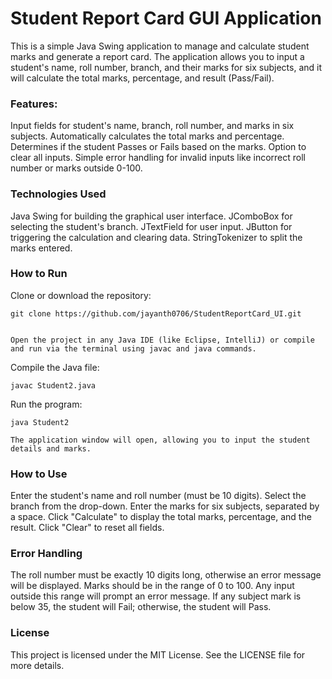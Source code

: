 # Student Report Card GUI Application
This is a simple Java Swing application to manage and calculate student marks and generate a report card. The application allows you to input a student's name, roll number, branch, and their marks for six subjects, and it will calculate the total marks, percentage, and result (Pass/Fail).

### Features:
Input fields for student's name, branch, roll number, and marks in six subjects.
Automatically calculates the total marks and percentage.
Determines if the student Passes or Fails based on the marks.
Option to clear all inputs.
Simple error handling for invalid inputs like incorrect roll number or marks outside 0-100.

### Technologies Used
Java Swing for building the graphical user interface.
JComboBox for selecting the student's branch.
JTextField for user input.
JButton for triggering the calculation and clearing data.
StringTokenizer to split the marks entered.

### How to Run

Clone or download the repository:

    git clone https://github.com/jayanth0706/StudentReportCard_UI.git


    Open the project in any Java IDE (like Eclipse, IntelliJ) or compile and run via the terminal using javac and java commands.


Compile the Java file:

    javac Student2.java

Run the program:

    java Student2

    The application window will open, allowing you to input the student details and marks.

### How to Use
Enter the student's name and roll number (must be 10 digits).
Select the branch from the drop-down.
Enter the marks for six subjects, separated by a space.
Click "Calculate" to display the total marks, percentage, and the result.
Click "Clear" to reset all fields.


### Error Handling
The roll number must be exactly 10 digits long, otherwise an error message will be displayed.
Marks should be in the range of 0 to 100. Any input outside this range will prompt an error message.
If any subject mark is below 35, the student will Fail; otherwise, the student will Pass.

### License
This project is licensed under the MIT License. See the LICENSE file for more details.
